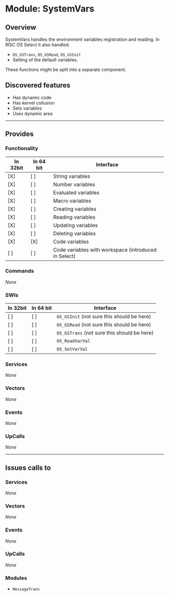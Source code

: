 # Module: SystemVars

## Overview

SystemVars handles the environment variables registration and reading.
In RISC OS Select it also handled:

* `OS_GSTrans`, `OS_GSRead`, `OS_GSInit`
* Setting of the default variables.

These functions might be split into a separate component.

## Discovered features


* Has dynamic code
* Has kernel collusion
* Sets variables
* Uses dynamic area

---

## Provides

### Functionality

| In 32bit | In 64 bit | Interface |
|----------|-----------|-----------|
| [X]      | [ ]       | String variables |
| [X]      | [ ]       | Number variables |
| [X]      | [ ]       | Evaluated variables |
| [X]      | [ ]       | Macro variables |
| [X]      | [ ]       | Creating variables |
| [X]      | [ ]       | Reading variables |
| [X]      | [ ]       | Updating variables |
| [X]      | [ ]       | Deleting variables |
| [X]      | [X]       | Code variables |
| [ ]      | [ ]       | Code variables with workspace (introduced in Select) |

### Commands


*None*


### SWIs


| In 32bit | In 64 bit | Interface |
|----------|-----------|-----------|
| [ ]      | [ ]       | `OS_GSInit` (not sure this should be here) |
| [ ]      | [ ]       | `OS_GSRead` (not sure this should be here) |
| [ ]      | [ ]       | `OS_GSTrans` (not sure this should be here) |
| [ ]      | [ ]       | `OS_ReadVarVal` |
| [ ]      | [ ]       | `OS_SetVarVal` |


### Services


*None*


### Vectors


*None*


### Events


*None*


### UpCalls


*None*


---

## Issues calls to

### Services


*None*


### Vectors


*None*


### Events


*None*


### UpCalls


*None*


### Modules


* `MessageTrans`


